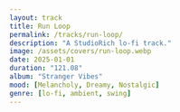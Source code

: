 ```yaml
---
layout: track
title: Run Loop
permalink: /tracks/run-loop/
description: "A StudioRich lo-fi track."
image: /assets/covers/run-loop.webp
date: 2025-01-01
duration: "121.08"
album: "Stranger Vibes"
mood: [Melancholy, Dreamy, Nostalgic]
genre: [lo-fi, ambient, swing]
---
```

